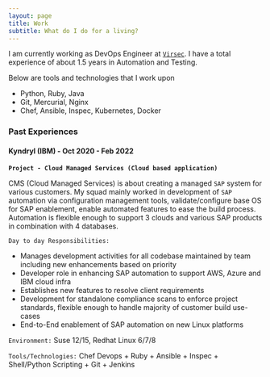 ```yaml
---
layout: page
title: Work
subtitle: What do I do for a living?
---
```


I am currently working as DevOps Engineer at [`Virsec`](https://www.virsec.com/). I have a total experience of about 1.5 years in Automation and Testing. 

Below are tools and technologies that I work upon

- Python, Ruby, Java
- Git, Mercurial, Nginx
- Chef, Ansible, Inspec, Kubernetes, Docker


### Past Experiences

#### Kyndryl (IBM) - Oct 2020 - Feb 2022

**`Project - Cloud Managed Services (Cloud based application)`**

CMS (Cloud Managed Services) is about creating a managed `SAP` system for various customers. My squad mainly worked in development of `SAP` automation via configuration management tools, validate/configure base OS for SAP enablement, enable automated features to ease the build process. Automation is flexible enough to support 3 clouds and various SAP products in combination with 4 databases.
     
`Day to day Responsibilities:`
- Manages development activities for all codebase maintained by team including new enhancements based on priority
- Developer role in enhancing SAP automation to support AWS, Azure and IBM cloud infra
- Establishes new features to resolve client requirements
- Development for standalone compliance scans to enforce project standards, flexible enough to handle majority of customer build use-cases
- End-to-End enablement of SAP automation on new Linux platforms

`Environment:` Suse 12/15, Redhat Linux 6/7/8

`Tools/Technologies:` Chef Devops + Ruby + Ansible + Inspec + Shell/Python Scripting + Git + Jenkins 
